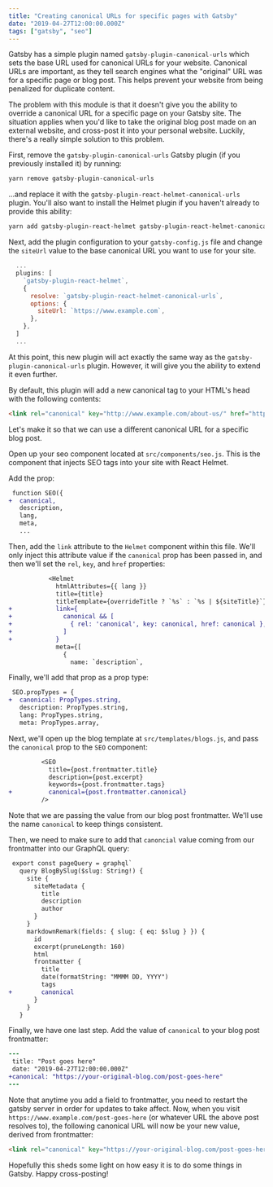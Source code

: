 ```yaml
---
title: "Creating canonical URLs for specific pages with Gatsby"
date: "2019-04-27T12:00:00.000Z"
tags: ["gatsby", "seo"]
---
```


Gatsby has a simple plugin named `gatsby-plugin-canonical-urls` which sets the base URL used for canonical URLs for your website. Canonical URLs are important, as they tell search engines what the "original" URL was for a specific page or blog post. This helps prevent your website from being penalized for duplicate content.

The problem with this module is that it doesn't give you the ability to override a canonical URL for a specific page on your Gatsby site. The situation applies when you'd like to take the original blog post made on an external website, and cross-post it into your personal website. Luckily, there's a really simple solution to this problem.

First, remove the `gatsby-plugin-canonical-urls` Gatsby plugin (if you previously installed it) by running:

```bash
yarn remove gatsby-plugin-canonical-urls
```

...and replace it with the `gatsby-plugin-react-helmet-canonical-urls` plugin. You'll also want to install the Helmet plugin if you haven't already to provide this ability:

```bash
yarn add gatsby-plugin-react-helmet gatsby-plugin-react-helmet-canonical-urls
```

Next, add the plugin configuration to your `gatsby-config.js` file and change the `siteUrl` value to the base canonical URL you want to use for your site.

```js
  ...
  plugins: [
    `gatsby-plugin-react-helmet`,
    {
      resolve: `gatsby-plugin-react-helmet-canonical-urls`,
      options: {
        siteUrl: `https://www.example.com`,
      },
    },
  ]
  ...
```

At this point, this new plugin will act exactly the same way as the `gatsby-plugin-canonical-urls` plugin. However, it will give you the ability to extend it even further.

By default, this plugin will add a new canonical tag to your HTML's head with the following contents:

```html
<link rel="canonical" key="http://www.example.com/about-us/" href="http://www.example.com/about-us/" data-react-helmet="true" />
```

Let's make it so that we can use a different canonical URL for a specific blog post.

Open up your seo component located at `src/components/seo.js`. This is the component that injects SEO tags into your site with React Helmet.

Add the prop:

```diff
 function SEO({
+  canonical,
   description,
   lang,
   meta,
   ...
```

Then, add the `link` attribute to the `Helmet` component within this file. We'll only inject this attribute value if the `canonical` prop has been passed in, and then we'll set the `rel`, `key`, and `href` properties:

```diff
           <Helmet
             htmlAttributes={{ lang }}
             title={title}
             titleTemplate={overrideTitle ? `%s` : `%s | ${siteTitle}`}
+            link={
+              canonical && [
+                { rel: 'canonical', key: canonical, href: canonical },
+              ]
+            }
             meta={[
               {
                 name: `description`,
```

Finally, we'll add that prop as a prop type:

```diff
 SEO.propTypes = {
+  canonical: PropTypes.string,
   description: PropTypes.string,
   lang: PropTypes.string,
   meta: PropTypes.array,
```

Next, we'll open up the blog template at `src/templates/blogs.js`, and pass the `canonical` prop to the `SEO` component:

```diff
         <SEO
           title={post.frontmatter.title}
           description={post.excerpt}
           keywords={post.frontmatter.tags}
+          canonical={post.frontmatter.canonical}
         />
```

Note that we are passing the value from our blog post frontmatter. We'll use the name `canonical` to keep things consistent.

Then, we need to make sure to add that `canoncial` value coming from our frontmatter into our GraphQL query:

```diff
 export const pageQuery = graphql`
   query BlogBySlug($slug: String!) {
     site {
       siteMetadata {
         title
         description
         author
       }
     }
     markdownRemark(fields: { slug: { eq: $slug } }) {
       id
       excerpt(pruneLength: 160)
       html
       frontmatter {
         title
         date(formatString: "MMMM DD, YYYY")
         tags
+        canonical
       }
     }
   }
  ```

Finally, we have one last step. Add the value of `canonical` to your blog post frontmatter:

```diff 
---
 title: "Post goes here"
 date: "2019-04-27T12:00:00.000Z"
+canonical: "https://your-original-blog.com/post-goes-here"
---
```

Note that anytime you add a field to frontmatter, you need to restart the gatsby server in order for updates to take affect. Now, when you visit `https://www.example.com/post-goes-here` (or whatever URL the above post resolves to), the following canonical URL will now be your new value, derived from frontmatter:

```html
<link rel="canonical" key="https://your-original-blog.com/post-goes-here" href="https://your-original-blog.com/post-goes-here" data-react-helmet="true" />
```

Hopefully this sheds some light on how easy it is to do some things in Gatsby. Happy cross-posting!
